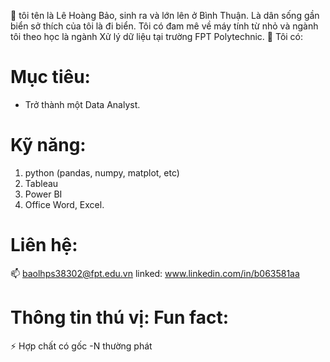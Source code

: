 👋 tôi tên là Lê Hoàng Bảo, sinh ra và lớn lên ở Bình Thuận. Là dân sống gần biển sở thích của tôi là đi biển. Tôi có đam mê về máy tính từ nhỏ và ngành tôi theo học là ngành Xử lý dữ liệu tại trường FPT Polytechnic.
👀 Tôi có:
# Mục tiêu:
- Trở thành một Data Analyst.
# Kỹ năng:
1. python (pandas, numpy, matplot, etc)
2. Tableau
3. Power BI
4. Office Word, Excel.
# Liên hệ: 
📫 baolhps38302@fpt.edu.vn
linked: www.linkedin.com/in/b063581aa
# Thông tin thú vị: Fun fact: 
⚡ Hợp chất có gốc -N thường phát 

<!---
Good Bye
--->
